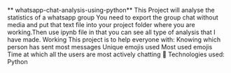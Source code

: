 ** whatsapp-chat-analysis-using-python**
 This Project will analyse the statistics of a whatsapp group
You need to export the group chat without media and put that text file into your project folder where you are working.Then use ipynb file in that you can see all type of analysis that I have made.
Working
This project is to help everyone with:
Knowing which person has sent most messages
Unique emojis used
Most used emojis
Time at which all the users are most actively chatting
🔧 Technologies used:
Python

